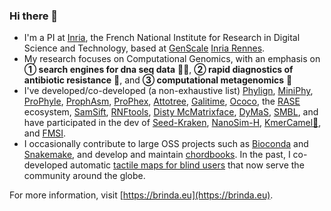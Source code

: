 ### Hi there 👋

- I'm a PI at [Inria](https://www.inria.fr/en/), the French National Institute for Research in Digital Science and Technology, based at [GenScale](https://team.inria.fr/genscale/) [Inria Rennes](https://www.inria.fr/en/inria-centre-rennes-university).
- My research focuses on Computational Genomics, with an emphasis on **① search engines for dna seq data** 🔎🧬, **② rapid diagnostics of antibiotic resistance** 🧫, and **③ computational metagenomics** 🦠
- I've developed/co-developed (a non-exhaustive list) [Phylign](http://github.com/karel-brinda/Phylign), [MiniPhy](http://github.com/karel-brinda/MiniPhy), [ProPhyle](https://github.com/prophyle/prophyle), [ProphAsm](http://github.com/prophyle/prophasm), [ProPhex](http://github.com/prophyle/prophex), [Attotree](http://github.com/karel-brinda/attotree), [Galitime](http://github.com/karel-brinda/Galitime), [Ococo](http://github.com/karel-brinda/ococo), the [RASE](https://github.com/c2-d2/rase-supplement) ecosystem, [SamSift](http://github.com/karel-brinda/samsift), [RNFtools](http://github.com/karel-brinda/rnftools), [Disty McMatrixface](http://github.com/c2-d2/disty), [DyMaS](http://github.com/karel-brinda/dymas), [SMBL](http://github.com/karel-brinda/smbl), and have participated in the dev of [Seed-Kraken](https://seed-kraken.readthedocs.io/en/latest/), [NanoSim-H](https://github.com/karel-brinda/nanosim-h), [KmerCamel🐫](https://github.com/OndrejSladky/kmercamel), and [FMSI](https://github.com/OndrejSladky/fmsi).
- I occasionally contribute to large OSS projects such as [Bioconda](http://bioconda.github.io/) and [Snakemake](https://snakemake.readthedocs.io/), and develop and maintain [chordbooks](http://karel-brinda.github.io/tp-zpevnik/). In the past, I co-developed automatic [tactile maps for blind users](https://hapticke.mapy.cz/?lang=en) that now serve the community around the globe.

For more information, visit [https://brinda.eu](https://brinda.eu).
